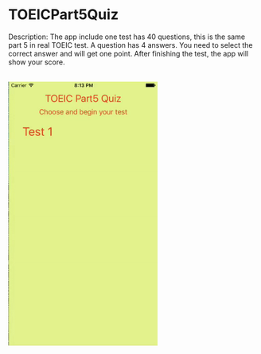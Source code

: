 # TOEICPart5Quiz

Description: The app include one test has 40 questions, this is the same part 5 in real TOEIC test. A question has 4 answers. You need to select the correct answer and will get one point. After finishing the test, the app will show your score.

<br>
<img src="https://github.com/phantuanvi/TOEICPart5Quiz/blob/master/Screen.gif" width="300"/>
<br>
